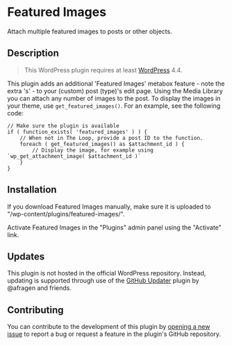 # Featured Images #

Attach multiple featured images to posts or other objects.

## Description ##

> This WordPress plugin requires at least [WordPress](https://wordpress.org) 4.4.

This plugin adds an additional 'Featured Images' metabox feature - note the extra 's' - to your (custom) post (type)'s edit page. Using the Media Library you can attach any number of images to the post. To display the images in your theme, use `get_featured_images()`. For an example, see the following code:

```
// Make sure the plugin is available
if ( function_exists( 'featured_images' ) ) {
	// When not in The Loop, provide a post ID to the function.
	foreach ( get_featured_images() as $attachment_id ) {
		// Display the image, for example using `wp_get_attachment_image( $attachment_id )`
	}
}
```

## Installation ##

If you download Featured Images manually, make sure it is uploaded to "/wp-content/plugins/featured-images/".

Activate Featured Images in the "Plugins" admin panel using the "Activate" link.

## Updates ##

This plugin is not hosted in the official WordPress repository. Instead, updating is supported through use of the [GitHub Updater](https://github.com/afragen/github-updater/) plugin by @afragen and friends.

## Contributing ##

You can contribute to the development of this plugin by [opening a new issue](https://github.com/lmoffereins/featured-images/issues/) to report a bug or request a feature in the plugin's GitHub repository.
